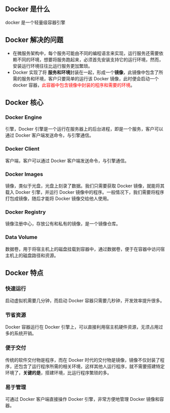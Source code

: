 ## Docker 是什么 ##
docker 是一个轻量级容器引擎

## Docker 解决的问题 ##
* 在微服务架构中，每个服务可能由不同的编程语言来实现，运行服务还需要依赖不同的环境，想要将服务跑起来，必须首先安装支持它的运行环境，然而，安装运行环境往往比运行服务更加繁琐。
* Docker 实现了将 **服务和环境**封装在一起，形成一个**镜像**，此镜像中包含了所需的服务和环境，客户只要简单的运行该 Docker 镜像，此时便会启动一个 docker 容器，<font color=red>此容器中包含镜像中封装的程序和需要的环境</font>。

## Docker 核心 ##

### Docker Engine ###
引擎，Docker 引擎是一个运行在服务器上的后台进程，即是一个服务，客户可以通过 Docker 客户端发送命令，与引擎通信。

### Docker Client ###
客户端，客户可以通过 Docker 客户端发送命令，与引擎通信。

### Docker Images ### 
镜像，类似于光盘，光盘上刻录了数据。我们只需要获取 Docker 镜像，就能将其载入 Docker 引擎，并运行 Docker 镜像中的程序。一般情况下，我们需要将程序打包成镜像，随后才能将 Docker 镜像交给他人使用。

### Docker Registry ### 
镜像注册中心，存放公有和私有的镜像，是一个镜像仓库。

### Data Volume ###
数据卷，用于将宿主机上的磁盘挂载到容器中，通过数据卷，便于在容器中访问宿主机上的磁盘路径和资源。

## Docker 特点 ##

### 快速运行 ###
启动虚拟机需要几分钟，而启动 Docker 容器只需要几秒钟，开发效率提升很多。

### 节省资源 ###
Docker 容器运行在 Docker 引擎上，可以直接利用宿主机硬件资源，无须占用过多的系统开销。

### 便于交付 ###
传统的软件交付物是程序，而在 Docker 时代的交付物是镜像，镜像不仅封装了程序，还包含了运行程序所需的相关环境，这样其他人运行程序，就不需要搭建特定环境了，**关键的是**，搭建环境，比运行程序繁琐的多。

### 易于管理 ###
可通过 Docker 客户端直接操作 Docker 引擎，非常方便地管理 Docker 镜像和容器。


